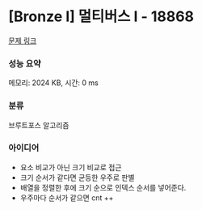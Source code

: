 # [Bronze I] 멀티버스 Ⅰ - 18868 

[문제 링크](https://www.acmicpc.net/problem/18868) 

### 성능 요약

메모리: 2024 KB, 시간: 0 ms

### 분류

브루트포스 알고리즘

### 아이디어

- 요소 비교가 아닌 크기 비교로 접근
- 크기 순서가 같다면 균등한 우주로 판별
- 배열을 정렬한 후에 크기 순으로 인덱스 순서를 넣어준다.
- 우주마다 순서가 같으면 cnt ++
